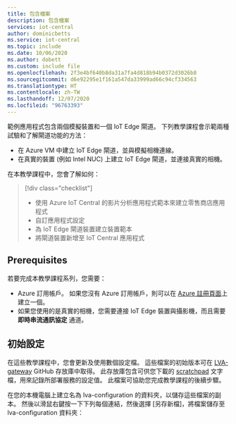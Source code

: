 ```yaml
---
title: 包含檔案
description: 包含檔案
services: iot-central
author: dominicbetts
ms.service: iot-central
ms.topic: include
ms.date: 10/06/2020
ms.author: dobett
ms.custom: include file
ms.openlocfilehash: 2f3e4bf640b8da31a7fa4d818b94b0372d3026b8
ms.sourcegitcommit: d6e92295e1f161a547da33999ad66c94cf334563
ms.translationtype: HT
ms.contentlocale: zh-TW
ms.lasthandoff: 12/07/2020
ms.locfileid: "96763393"
---
```

範例應用程式包含兩個模擬裝置和一個 IoT Edge 閘道。 下列教學課程會示範兩種試驗和了解閘道功能的方法：

* 在 Azure VM 中建立 IoT Edge 閘道，並與模擬相機連線。
* 在真實的裝置 (例如 Intel NUC) 上建立 IoT Edge 閘道，並連接真實的相機。

在本教學課程中，您會了解如何：
> [!div class="checklist"]
> * 使用 Azure IoT Central 的影片分析應用程式範本來建立零售商店應用程式
> * 自訂應用程式設定
> * 為 IoT Edge 閘道裝置建立裝置範本
> * 將閘道裝置新增至 IoT Central 應用程式

## <a name="prerequisites"></a>Prerequisites

若要完成本教學課程系列，您需要：

* Azure 訂用帳戶。 如果您沒有 Azure 訂用帳戶，則可以在 [Azure 註冊頁面](https://aka.ms/createazuresubscription)上建立一個。
* 如果您使用的是真實的相機，您需要連接 IoT Edge 裝置與攝影機，而且需要 **即時串流通訊協定** 通道。

## <a name="initial-setup"></a>初始設定

在這些教學課程中，您會更新及使用數個設定檔。 這些檔案的初始版本可在 [LVA-gateway](https://github.com/Azure/live-video-analytics/tree/master/ref-apps/lva-edge-iot-central-gateway) GitHub 存放庫中取得。 此存放庫包含可供您下載的 [scratchpad](https://github.com/Azure/live-video-analytics/blob/master/ref-apps/lva-edge-iot-central-gateway/setup/Scratchpad.txt) 文字檔，用來記錄所部署服務的設定值。 此檔案可協助您完成教學課程的後續步驟。

在您的本機電腦上建立名為 lva-configuration 的資料夾，以儲存這些檔案的副本。 然後以滑鼠右鍵按一下下列每個連結，然後選擇 [另存新檔]，將檔案儲存至 lva-configuration 資料夾：
